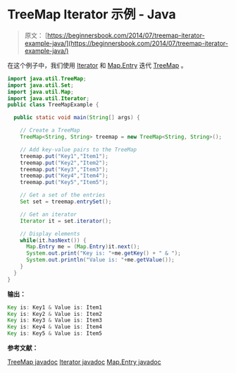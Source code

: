 # TreeMap Iterator 示例 - Java

> 原文： [https://beginnersbook.com/2014/07/treemap-iterator-example-java/](https://beginnersbook.com/2014/07/treemap-iterator-example-java/)

在这个例子中，我们使用 [Iterator](https://beginnersbook.com/2014/06/java-iterator-with-examples/ "Java Iterator with examples") 和 [Map.Entry](https://beginnersbook.com/2014/06/map-entry-interface-in-java/ "Map.Entry Interface in Java") 迭代 [TreeMap](https://beginnersbook.com/2013/12/treemap-in-java-with-example/ "TreeMap in Java with Example") 。

```java
import java.util.TreeMap;
import java.util.Set;
import java.util.Map;
import java.util.Iterator;
public class TreeMapExample {

  public static void main(String[] args) {

    // Create a TreeMap
    TreeMap<String, String> treemap = new TreeMap<String, String>();

    // Add key-value pairs to the TreeMap
    treemap.put("Key1","Item1");
    treemap.put("Key2","Item2");
    treemap.put("Key3","Item3");
    treemap.put("Key4","Item4");
    treemap.put("Key5","Item5");

    // Get a set of the entries
    Set set = treemap.entrySet();

    // Get an iterator
    Iterator it = set.iterator();

    // Display elements
    while(it.hasNext()) {
      Map.Entry me = (Map.Entry)it.next();
      System.out.print("Key is: "+me.getKey() + " & ");
      System.out.println("Value is: "+me.getValue());
    } 
  }
}
```

**输出：**

```java
Key is: Key1 & Value is: Item1
Key is: Key2 & Value is: Item2
Key is: Key3 & Value is: Item3
Key is: Key4 & Value is: Item4
Key is: Key5 & Value is: Item5
```

**参考文献：**

[TreeMap javadoc](https://docs.oracle.com/javase/7/docs/api/java/util/TreeMap.html)
[Iterator javadoc](https://docs.oracle.com/javase/7/docs/api/java/util/Iterator.html)
[Map.Entry javadoc](https://docs.oracle.com/javase/7/docs/api/java/util/Map.Entry.html)